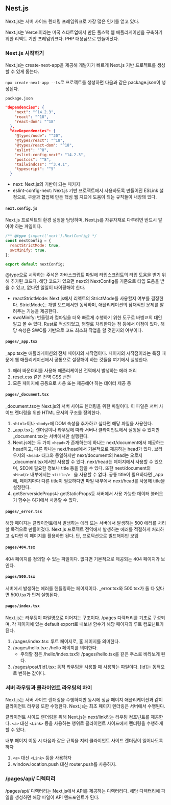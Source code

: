 ## Nest.js

Next.js는 서버 사이드 렌더링 프레임워크로 가장 많은 인기를 얻고 있다.

Next.js는 Vercel이라는 미국 스타트업에서 만든 풀스택 웹 애플리케이션을 구축하기 위한 리액트 기반 프레임워크다. PHP 대용품으로 만들어졌다.

### Next.js 시작하기

Next.js는 create-next-app을 제공해 개발자가 빠르게 Next.js 기반 프로젝트를 생성할 수 있게 돕는다.

`npx create-next-app --ts`로 프로젝트를 생성하면 다음과 같은 package.json이 생성된다.

`package.json`

```json
"dependencies": {
    "next": "^14.2.3",
    "react": "^18",
    "react-dom": "^18"
  },
  "devDependencies": {
    "@types/node": "^20",
    "@types/react": "^18",
    "@types/react-dom": "^18",
    "eslint": "^8",
    "eslint-config-next": "14.2.3",
    "postcss": "^8",
    "tailwindcss": "^3.4.1",
    "typescript": "^5"
  }
```

- next: Next.js의 기반이 되는 패키지
- eslint-config-next: Next.js 기반 프로젝트에서 사용하도록 만들어진 ESLink 설정으로, 구글과 협업해 만든 핵심 웹 지표에 도움이 되는 규칙들이 내장돼 있다.

#### `next.config.js`

Next.js 프로젝트의 환경 설정을 담당하며, Next.js를 자유자재로 다루려면 반드시 알아야 하는 파일이다.

```javascript
/** @type {import('next').NextConfig} */
const nextConfig = {
  reactStrictMode: true,
  swcMinify: true,
};

export default nextConfig;
```

@type으로 시작하는 주석은 자바스크립트 파일에 타입스크립트의 타입 도움을 받기 위해 추가된 코드다. 해당 코드가 있으면 next의 NextConfig를 기준으로 타입 도움을 받을 수 있고, 없다면 일일이 타이핑해야 한다.

- reactStrictMode: Next.js에서 리액트의 StrictMode를 사용할지 여부를 결정한다. StrictMode는 개발 모드에서만 동작하며, 애플리케이션의 잠재적인 문제를 알려주는 기능을 제공한다.
- swcMinify: 번들링과 컴파일을 더욱 빠르게 수행하기 위한 도구로 바벵ㄹ의 대인알고 볼 수 있다. Rust로 적성되었고, 병렬로 처리한다는 점 등에서 이점이 있다. 해당 속성은 SWC를 기반으로 코드 최소화 작업을 할 것인지의 여부이다.

#### `pages/_app.tsx`

\_app.tsx는 애플리케이션의 전체 페이지의 시작점이다. 페이지의 시작점이라는 특징 때문에 웹 애플리케이션에서 공통으로 설정해야 하는 것들을 여기에서 실행한다.

1. 에러 바운더리를 사용해 애플리케이션 전역에서 발생하는 에러 처리
2. reset.css 같은 전역 CSS 선언
3. 모든 페이지에 공통으로 사용 또는 제공해야 하는 데이터 제공 등

#### `pages/_document.tsx`

\_document.tsx는 Next.js의 서버 사이드 렌더링을 위한 파일이다. 이 파일은 서버 사이드 렌더링을 위한 HTML 문서의 구조를 정의한다.

1. `<html>`이나 `<body>`에 DOM 속성을 추가하고 싶다면 해당 파일을 사용한다.
2. \_app.tsx는 렌더링이나 라우팅에 따라 서버나 클라이언트에서 실행될 수 있지만 \_document.tsx는 서버에서만 실행된다.
3. Next.js에는 두 가지 `<head>`가 존재하는데 하나는 next/document에서 제공하는 head이고, 다른 하나는 next/head에서 기본적으로 제공하는 head가 있다. 브라우저의 `<head>` 태그와 동일하지만 next/document의 head는 오로지 \_document.tsx에서만 사용할 수 있다. next/head는 페이지에서 사용할 수 있으며, SEO에 필요한 정보나 title 등을 담을 수 있다. 또한 next/document의 `<Head/>` 내부에서는 `<title/> ` 을 사용할 수 없다. 공통 title이 필요하다면 \_app에, 페이지마다 다른 title이 필요하다면 파일 내부에서 next/head를 사용해 title을 설정한다.
4. getServersideProps나 getStaticProps등 서버에서 사용 가능한 데이터 불러오기 함수는 여기에서 사용할 수 없다.

#### `pages/_error.tsx`

해당 페이지는 클라이언트에서 발생하는 에러 또는 서버에서 발생하는 500 에러를 처리할 목적으로 만들어졌다. Next.js 프로젝트 전역에서 발생하는 에러를 적절하게 처리하고 싶다면 이 페이지를 활용하면 된다. 단, 프로덕션으로 빌드해야만 보임

#### `pages/404.tsx`

404 페이지를 정의할 수 있는 파일이다. 없다면 기본적으로 제공되는 404 페이지가 보인다.

#### `pages/500.tsx`

서버에서 발생하는 에러를 핸들링하는 페이지이다. \_error.tsx와 500.tsx가 둘 다 있다면 500.tsx가 먼저 실행된다.

#### `pages/index.tsx`

Next.js는 라우팅이 파일명으로 이어지는 구조이다. /pages 디렉터리를 기초로 구성되며, 각 페이지에 있는 default export로 내보낸 함수가 해당 페이지의 루트 컴포넌트가 된다.

1. /pages/index.tsx: 루트 페이지로, 홈 페이지를 의미한다.
2. /pages/hello.tsx: /hello 페이지를 의미한다.
   - 주의할 점은 /hello/index.tsx와 /pages/hello.tsx를 같은 주소로 바라보게 된다.
3. /pages/post/[id].tsx: 동적 라우팅을 사용할 때 사용하는 파일이다. [id]는 동적으로 변하는 값이다.

### 서버 라우팅과 클라이언트 라우팅의 차이

Next.js는 서버 사이드 렌더링을 수행하지만 동시에 싱글 페이지 애플리케이션과 같이 클라이언트 라우팅 또한 수행한다. Next.js는 최초 페이지 렌더링은 서버에서 수행된다.

클라이언트 사이드 렌더링을 위해 Next.js는 next/link라는 라우팅 컴포넌트를 제공한다.
`<a>` 대신 `<Link>` 등을 사용하는 행위로 클라이언트 사이드에서 렌더링을 수행하게 할 수 있다.

내부 페이지 이동 시 다음과 같은 규칙을 지켜 클라이언트 사이드 렌더링이 일어나도록 하자

1. `<a>` 대신 `<Link>` 등을 사용하자
2. window.location.push 대신 router.push를 사용하자.

### /pages/api/ 디렉터리

/pages/api/ 디렉터리는 Next.js에서 API를 제공하는 디렉터리다. 해당 디렉터리에 파일을 생성하면 해당 파일이 API 엔드포인트가 된다.
